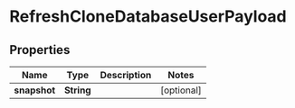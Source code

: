 

# RefreshCloneDatabaseUserPayload


## Properties

Name | Type | Description | Notes
------------ | ------------- | ------------- | -------------
**snapshot** | **String** |  |  [optional]



